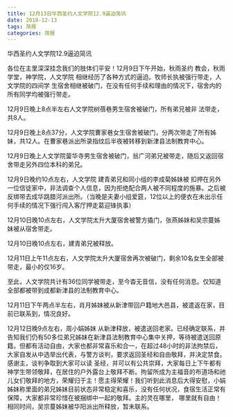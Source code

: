 ```yaml
---
title: 12月13日华西圣约人文学院12.9逼迫简讯
date: 2018-12-13
tags: 简报
categories: 简报
---
```

华西圣约人文学院12.9逼迫简讯

各位在主里深深挂念我们的肢体们平安！12月9日下午开始，秋雨圣约 教会，秋雨学堂，神学院，人文学院 相继经历了各种方式的逼迫。牧师长执被强行带走，人文学院的四间学 生宿舍相继被破门，在没有任何手续和理由的情况下，宿舍内的所有同学均被强行带走。

12月9日晚上8点半左右人文学院树蓓巷男生宿舍被破门，所有弟兄被非 法带走，共8人。

12月9日晚上8点37分，人文学院曹家巷女生宿舍被破门，分两次带走了所有姊妹，共12人。在曹家巷派出所录指纹后半夜被转移到新津县法制教育中心。

12月9日晚上人文学院蓥华寺男生宿舍被破门，翁广河弟兄被带走，随后又返回宿舍带走另外四位本科的弟兄。

12月9日晚约10点左右，人文学院 建青弟兄和同小组的李成菊姊妹被 扣押在另外一位信徒家中，非法调查个人信息，因为拒绝配合两人被不同程度的施暴。之后被反绑带去成华跳腊河派出所。（当晚是夫妻小组爱筵，12位以上的便衣在未出示任何手续的情况下强行闯入客厅押走葛迎锋执事）

12月10日晚10点左右，人文学院太升大厦宿舍被警方撬门，张燕姊妹和吴宗蔓姊妹被从宿舍带走。

12月10日晚10点左右，建青弟兄被释放。

12月11日上午11点左右，人文学院太升大厦宿舍再次被破门，剩余10名女生全部被带走，最小的仅16岁。

至此，人文学院共计有36位同学被带走，至今杳无音信，没有任何消息。仅知道全部都被带到成都新津县的法制教育中心。

12月11日下午两点半左右，肖月姊妹被从新津带回户籍地大邑县，被遣返在家，目前已联系到，情况良好。

12月12日晚9点左右，周小娟姊妹 从新津释放，被遣送回老家。已经确定联系，并告知我们仍有50多位弟兄姊妹在新津县法制教育中心集中关押，等待被遣送回原籍。但都有活动自由，大家也都非常喜乐和合一，在超过48小时的非法拘禁后，大家自发从中选举出代表，与警方谈判，要求返回圣经和自由敬拜，并决定禁食。感谢主，谈判争取到大家可以读 圣经，并可以有公共崇拜，大家每日上下午都有神学生带领敬拜，在居住的户外露台上敬拜不断。拘留所成为主福音的布道场和祂儿女们敬拜的地方，荣耀归于主！愿主得荣耀！我们听到此消息后大得安慰，小娟姊妹称里面的弟兄姊妹目前状态非常稳定和喜乐，没有任何状况，食宿生活正常有保障，大家都非常珍惜在被捆绑中一起的敬拜。主的灵在哪里， 哪里就有自由！ 相同时间，吴宗蔓姊妹被华阳派出所释放，暂未联系。